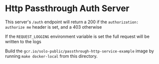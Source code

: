 # Http Passthrough Auth Server

This server's `/auth` endpoint will return a 200 if the `authorization: authorize me` header is set, and a 403 otherwise

If the `REQUEST_LOGGING` environment variable is set the full request will be written to the logs

Build the `gcr.io/solo-public/passthrough-http-service-example` image by running `make docker-local` from this directory.
